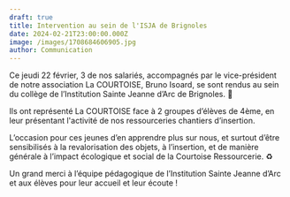 ```yaml
---
draft: true
title: Intervention au sein de l'ISJA de Brignoles
date: 2024-02-21T23:00:00.000Z
image: /images/1708684606905.jpg
author: Communication
---
```


Ce jeudi 22 février, 3 de nos salariés, accompagnés par le vice-président de notre association La COURTOISE, Bruno Isoard, se sont rendus au sein du collège de l’Institution Sainte Jeanne d’Arc de Brignoles. 🏫

Ils ont représenté La COURTOISE face à 2 groupes d’élèves de 4ème, en leur présentant l'activité de nos ressourceries chantiers d’insertion. 

L’occasion pour ces jeunes d’en apprendre plus sur nous, et surtout d’être sensibilisés à la revalorisation des objets, à l’insertion, et de manière générale à l’impact écologique et social de la Courtoise Ressourcerie. ♻️

Un grand merci à l’équipe pédagogique de l’Institution Sainte Jeanne d’Arc et aux élèves pour leur accueil et leur écoute !

‌
